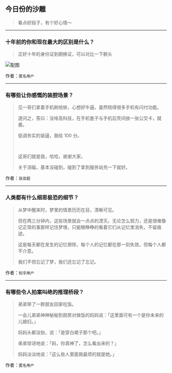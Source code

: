 ## 今日份的沙雕

> 看点好段子，有个好心情～


 
---

### 十年前的你和现在最大的区别是什么？

> 正好十年的身份证到期换证，可以对比一下额头



![配图](http://pic2.zhimg.com/70/31c6d9e2fd9e7014b8d0e5ed01aa68ad_b.jpg)


作者：`匿名用户`

---

### 有哪些让你感慨的装腔场景？

> 见一哥们拿着手机刷地铁，心想好牛逼，虽然晓得很多手机有闪付功能。
> 
> 遂问之，答曰：没啥高科技，在手机套子与手机后壳间放一张公交卡，就酱。
> 
> 低调务实的装逼，我给 100 分。
> 
>  
> 
> 这哥们就是我，哈哈，谢谢大家。
> 
> 关于消磁，基本没碰到，碰到了拿到服务站充一下就好。


作者：`张亚超`

---

### 人类都有什么细思极恐的细节？

> 从梦中醒来时，梦里的情景历历在目，清晰可见。
> 
> 但在两三分钟内，这些场景就会一点点的湮灭。无论怎么努力，还是很难像记正常的事那样记住梦境，只能眼睁睁的看着它们从记忆里消失，不留痕迹。
> 
> 这是每天都在发生的记忆擦除，每个人的记忆都在那一刻失效，但每个人都不介意。
> 
> 我们不但忘记了梦，我们还忘记了忘记。


作者：`知乎用户`

---

### 有哪些令人拍案叫绝的推理桥段？

> 弟弟带了一群朋友回家吃饭。
> 
> 一会儿弟弟神神秘秘到厨房对做饭的妈妈说：「这里面可有一个是你未来的儿媳妇。」
> 
> 妈妈头都没抬，说：「是穿白裙子那个吧。」
> 
> 弟弟惊讶地说：「妈，你真神了，怎么看出来的？」
> 
> 妈妈淡淡地说：「这么些人里面我最烦的就是她。」


作者：`匿名用户`